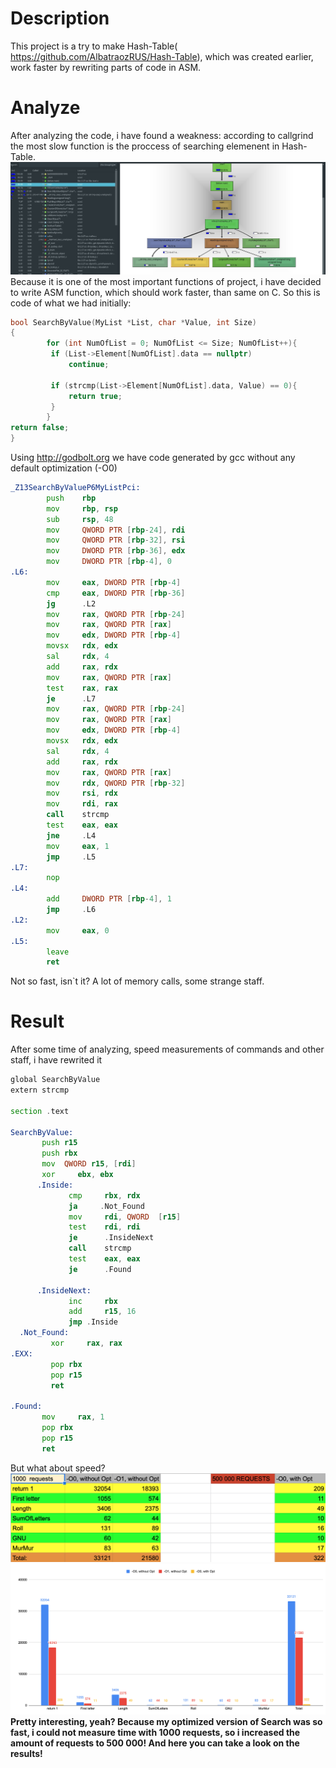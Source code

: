 # Description 
This project is a try to make Hash-Table( https://github.com/AlbatraozRUS/Hash-Table), which was created earlier, work faster by rewriting parts of code in ASM.
# Analyze 
After analyzing the code, i have found a weakness: according to callgrind the most slow function is the proccess of searching elemenent in Hash-Table.
![Callgrind_Data.png](Callgrind_Data.png)
Because it is one of the most important functions of project, i have decided to write ASM function, which should work faster, than same on C. 
So this is code of what we had initially:
``` C
bool SearchByValue(MyList *List, char *Value, int Size)
{
        for (int NumOfList = 0; NumOfList <= Size; NumOfList++){
         if (List->Element[NumOfList].data == nullptr)
             continue;

         if (strcmp(List->Element[NumOfList].data, Value) == 0){
             return true;
         }
        }
return false;
}
```
Using http://godbolt.org we have code generated by gcc without any default optimization (-O0)
``` asm
_Z13SearchByValueP6MyListPci:
        push    rbp
        mov     rbp, rsp
        sub     rsp, 48
        mov     QWORD PTR [rbp-24], rdi
        mov     QWORD PTR [rbp-32], rsi
        mov     DWORD PTR [rbp-36], edx
        mov     DWORD PTR [rbp-4], 0
.L6:
        mov     eax, DWORD PTR [rbp-4]
        cmp     eax, DWORD PTR [rbp-36]
        jg      .L2
        mov     rax, QWORD PTR [rbp-24]
        mov     rax, QWORD PTR [rax]
        mov     edx, DWORD PTR [rbp-4]
        movsx   rdx, edx
        sal     rdx, 4
        add     rax, rdx
        mov     rax, QWORD PTR [rax]
        test    rax, rax
        je      .L7
        mov     rax, QWORD PTR [rbp-24]
        mov     rax, QWORD PTR [rax]
        mov     edx, DWORD PTR [rbp-4]
        movsx   rdx, edx
        sal     rdx, 4
        add     rax, rdx
        mov     rax, QWORD PTR [rax]
        mov     rdx, QWORD PTR [rbp-32]
        mov     rsi, rdx
        mov     rdi, rax
        call    strcmp
        test    eax, eax
        jne     .L4
        mov     eax, 1
        jmp     .L5
.L7:
        nop
.L4:
        add     DWORD PTR [rbp-4], 1
        jmp     .L6
.L2:
        mov     eax, 0
.L5:
        leave
        ret
```
Not so fast, isn`t it? A lot of memory calls, some strange staff. 
# Result 
After some time of analyzing, speed measurements of commands and other staff, i have rewrited it
``` asm
global SearchByValue
extern strcmp

section .text

SearchByValue:
       push r15
       push rbx
       mov  QWORD r15, [rdi]
       xor     ebx, ebx
      .Inside:
             cmp     rbx, rdx
             ja     .Not_Found
             mov     rdi, QWORD  [r15]
             test    rdi, rdi
             je      .InsideNext
             call    strcmp
             test    eax, eax
             je      .Found

      .InsideNext:
             inc     rbx
             add     r15, 16
             jmp .Inside
  .Not_Found:
         xor     rax, rax
.EXX:
         pop rbx
         pop r15
         ret
         
.Found:
       mov     rax, 1
       pop rbx
       pop r15
       ret
```
But what about speed? 
![table.png](Таблица.png)
![picture.png](График.png)
**Pretty interesting, yeah? Because my optimized version of Search was so fast, i could not measure time with 1000 requests, so i increased the amount of requests to 500 000! And here you can take a look on the results!**
